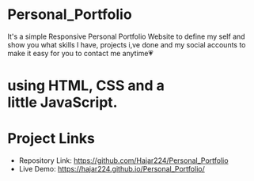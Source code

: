 # Personal_Portfolio
It's a simple Responsive Personal Portfolio Website to define my self and  show you what skills I have, projects i,ve done and my social accounts to make it easy for you to contact me anytime💗
# using HTML, CSS and a little JavaScript.
# Project Links
- Repository Link: https://github.com/Hajar224/Personal_Portfolio
- Live Demo: https://hajar224.github.io/Personal_Portfolio/
